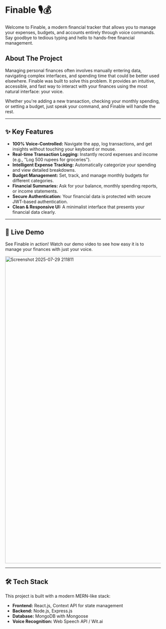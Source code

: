 # Finable 🎙️💰

Welcome to Finable, a modern financial tracker that allows you to manage your expenses, budgets, and accounts entirely through voice commands. Say goodbye to tedious typing and hello to hands-free financial management.



## About The Project

Managing personal finances often involves manually entering data, navigating complex interfaces, and spending time that could be better used elsewhere. Finable was built to solve this problem. It provides an intuitive, accessible, and fast way to interact with your finances using the most natural interface: your voice.

Whether you're adding a new transaction, checking your monthly spending, or setting a budget, just speak your command, and Finable will handle the rest.

---

## ✨ Key Features

* **100% Voice-Controlled:** Navigate the app, log transactions, and get insights without touching your keyboard or mouse.
* **Real-time Transaction Logging:** Instantly record expenses and income (e.g., "Log 500 rupees for groceries").
* **Intelligent Expense Tracking:** Automatically categorize your spending and view detailed breakdowns.
* **Budget Management:** Set, track, and manage monthly budgets for different categories.
* **Financial Summaries:** Ask for your balance, monthly spending reports, or income statements.
* **Secure Authentication:** Your financial data is protected with secure JWT-based authentication.
* **Clean & Responsive UI:** A minimalist interface that presents your financial data clearly.

---

## 🚀 Live Demo

See Finable in action! Watch our demo video to see how easy it is to manage your finances with just your voice.

<img width="1903" height="993" alt="Screenshot 2025-07-29 211811" src="https://github.com/user-attachments/assets/c167f2fb-44c1-4cdf-9ed9-dd5467a6a6e2" />

---

## 🛠️ Tech Stack

This project is built with a modern MERN-like stack:

* **Frontend:** React.js, Context API for state management
* **Backend:** Node.js, Express.js
* **Database:** MongoDB with Mongoose
* **Voice Recognition:** Web Speech API / Wit.ai

